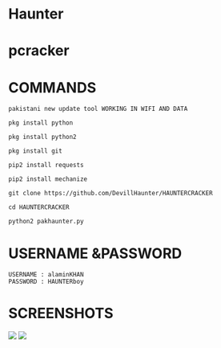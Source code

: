 # Haunter
# pcracker

# COMMANDS

````
pakistani new update tool WORKING IN WIFI AND DATA

pkg install python

pkg install python2

pkg install git

pip2 install requests

pip2 install mechanize

git clone https://github.com/DevillHaunter/HAUNTERCRACKER

cd HAUNTERCRACKER

python2 pakhaunter.py
````
 # USERNAME &PASSWORD
````
USERNAME : alaminKHAN
PASSWORD : HAUNTERboy
````
# SCREENSHOTS
![](https://g.top4top.io/p_18753t5jj2.jpg)
![](https://e.top4top.io/p_1875zk5ya1.jpg)
